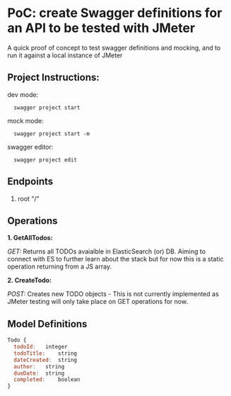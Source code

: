 # PoC: create Swagger definitions for an API to be tested with JMeter

A quick proof of concept to test swagger definitions and mocking, and to run it against a local instance of JMeter

## Project Instructions:

dev mode:
```
  swagger project start 
```
mock mode:
```
  swagger project start -m
```
swagger editor:
```
  swagger project edit
```

## Endpoints

1. root "/"

## Operations

**1. GetAllTodos:** 

*GET:* Returns all TODOs avaialble in ElasticSearch (or) DB. Aiming to connect with ES to further learn about the stack but for now this is a static operation returning from a JS array. 

**2. CreateTodo:**

*POST:* Creates new TODO objects - This is not currently implemented as JMeter testing will only take place on GET operations for now.

## Model Definitions

```javascript 
Todo {
  todoId:	integer
  todoTitle:	string
  dateCreated:	string
  author:	string
  dueDate:	string
  completed:	boolean
}
```









